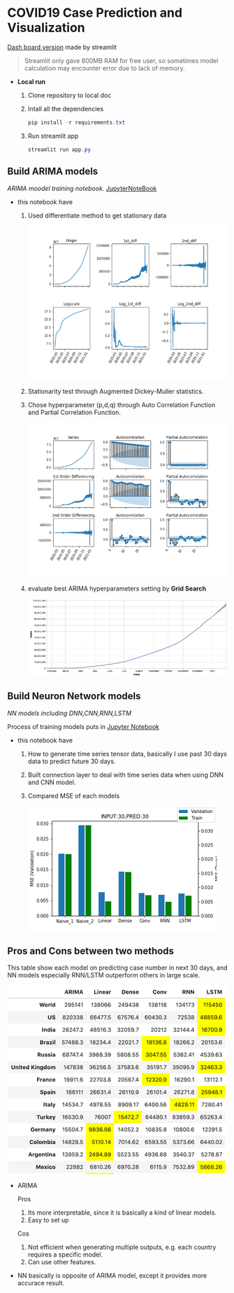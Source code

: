 # COVID19 Case Prediction and Visualization

 [Dash board version](https://share.streamlit.io/scleeza/covid19visualization/app.py)  made by streamlit

   >Streamlit only gave 800MB RAM for free user, so sometimes model calculation may encounter error due to lack of memory.

- **Local run**

    1. Clone repository to local doc
    
    2. Intall all the dependencies
        ```powershell
        pip install -r requirements.txt 
        ```
    3. Run streamlit app
        ```powershell
        streamlit run app.py
        ```
## Build ARIMA models

*ARIMA moodel training notebook.* [JupyterNoteBook](https://github.com/scleeza/COVID19Visualization/blob/master/arima.ipynb)

-  this notebook have
    1. Used differentiate method to get stationary data
    
        ![result](_images/diff.png)
        
    2. Stationarity test through Augmented Dickey-Muller statistics.
    3. Chose hyperparameter (p,d,q) through Auto Correlation Function and Partial Correlation Function.
    
        ![acfpacf](_images/acf.png)
        
    3. evaluate best ARIMA hyperparameters setting by **Grid Search**
    
        ![trend](_images/trend.png)

## Build Neuron Network models

*NN models including DNN,CNN,RNN,LSTM*

Process of training models puts in [Jupyter Notebook]()

- this notebook have
    1. How to generate time series tensor data, basically I use past 30 days data to predict future 30 days.
    2. Built connection layer to deal with time series data when using DNN and CNN model.
    3. Compared MSE of each models
    
        ![model_compare](_images/models_comparsion.png)
    
## Pros and Cons between two methods  

This table show each model on predicting case number in next 30 days, and NN models especially RNN/LSTM outperform others in large scale.

![Comparsion](_images/Top20.png)

- ARIMA

    Pros
    1. Its more interpretable, since it is basically a kind of linear models. 
    2. Easy to set up
    
    Cos
    1. Not efficient when generating multiple outputs, e.g. each country requires a specific model.
    2. Can use other features.
    
- NN
    basically is opposite of ARIMA model, except it provides more accurace result.